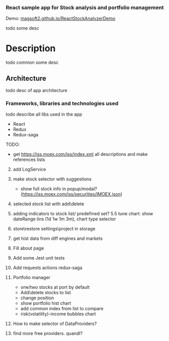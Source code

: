 
### React sample app for Stock analysis and portfolio management

Demo: [magsoft2.github.io/ReactStockAnalyzerDemo](https://magsoft2.github.io/ReactStockAnalyzerDemo)

todo some desc

# Description

todo common some desc

## Architecture

todo desc of app architecture

### Frameworks, libraries and technologies used

todo describe all libs used in the app

- React
- Redux
- Redux-saga




TODO:

- get https://iss.moex.com/iss/index.xml all descriptions and make references lists

2. add LogService
3. make stock selector with suggestions
	+ show full stock info in popup/modal? (https://iss.moex.com/iss/securities/IMOEX.json)
4. selected stock list with add\delete
5. adding indicators to stock list/ predefined set?
5.5 tune chart: show dateRange lins (1d 1w 1m 3m), chart type selector
6. store\restore settings\project in storage
7. get hist data from diff engines and markets
8. Fill about page
9. Add some Jest unit tests
10. Add requests actions redux-saga

10. Portfolio manager
    - one/two stocks at port by default
    - Add\delete stocks to list
    - change position
    - show portfolio hist chart
    - add common index from list to compare
    - risk(volatility)-income bubbles chart
101. How to make selector of DataProviders?
102.  find more free providers. quandl?